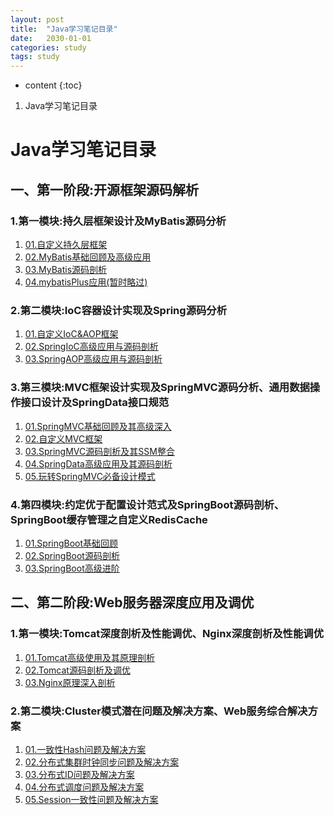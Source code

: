 ```yaml
---
layout: post
title:  "Java学习笔记目录"
date:   2030-01-01
categories: study
tags: study
---
```


* content
{:toc}

1. Java学习笔记目录





# Java学习笔记目录
## 一、第一阶段:开源框架源码解析
### 1.第一模块:持久层框架设计及MyBatis源码分析
1. [01.自定义持久层框架](https://ttk1907.github.io/2021/05/16/lagou-java-01-01-01/)  
2. [02.MyBatis基础回顾及高级应用](https://ttk1907.github.io/2021/05/20/lagou-java-01-01-02/)  
3. [03.MyBatis源码剖析](https://ttk1907.github.io/2021/05/25/lagou-java-01-01-03/)  
4. [04.mybatisPlus应用(暂时略过)](https://ttk1907.github.io/2021/06/05/lagou-java-01-01-04/)  

### 2.第二模块:IoC容器设计实现及Spring源码分析
1. [01.自定义IoC&AOP框架](https://ttk1907.github.io/2021/05/29/lagou-java-01-02-01/)  
2. [02.SpringIoC高级应用与源码剖析](https://ttk1907.github.io/2021/05/30/lagou-java-01-02-02/)  
3. [03.SpringAOP高级应用与源码剖析](https://ttk1907.github.io/2021/05/31/lagou-java-01-02-03/)   

### 3.第三模块:MVC框架设计实现及SpringMVC源码分析、通用数据操作接口设计及SpringData接口规范
1. [01.SpringMVC基础回顾及其高级深入](https://ttk1907.github.io/2021/06/02/lagou-java-01-03-01/)  
2. [02.自定义MVC框架](https://ttk1907.github.io/2021/06/03/lagou-java-01-03-02/)  
3. [03.SpringMVC源码剖析及其SSM整合](https://ttk1907.github.io/2021/06/04/lagou-java-01-03-03/)  
4. [04.SpringData高级应用及其源码剖析](https://ttk1907.github.io/2021/06/05/lagou-java-01-03-04/)  
5. [05.玩转SpringMVC必备设计模式](https://ttk1907.github.io/2021/06/05/lagou-java-01-03-05/)  

### 4.第四模块:约定优于配置设计范式及SpringBoot源码剖析、SpringBoot缓存管理之自定义RedisCache
1. [01.SpringBoot基础回顾](https://ttk1907.github.io/2021/06/15/lagou-java-01-04-01/)  
2. [02.SpringBoot源码剖析](https://ttk1907.github.io/2021/06/16/lagou-java-01-04-02/)  
3. [03.SpringBoot高级进阶](https://ttk1907.github.io/2021/06/17/lagou-java-01-04-03/)  

## 二、第二阶段:Web服务器深度应用及调优
### 1.第一模块:Tomcat深度剖析及性能调优、Nginx深度剖析及性能调优
1. [01.Tomcat高级使用及其原理剖析](https://ttk1907.github.io/2021/06/19/lagou-java-02-01-01/)  
2. [02.Tomcat源码剖析及调优](https://ttk1907.github.io/2021/06/20/lagou-java-02-01-02/)  
3. [03.Nginx原理深入剖析](https://ttk1907.github.io/2021/06/21/lagou-java-02-01-03/)  

### 2.第二模块:Cluster模式潜在问题及解决方案、Web服务综合解决方案
1. [01.一致性Hash问题及解决方案](https://ttk1907.github.io/2021/06/23/lagou-java-02-02-01/)  
2. [02.分布式集群时钟同步问题及解决方案](https://ttk1907.github.io/2021/06/24/lagou-java-02-02-02/)  
3. [03.分布式ID问题及解决方案](https://ttk1907.github.io/2021/06/25/lagou-java-02-02-03/)  
4. [04.分布式调度问题及解决方案](https://ttk1907.github.io/2021/06/26/lagou-java-02-02-04/)  
5. [05.Session一致性问题及解决方案](https://ttk1907.github.io/2021/06/27/lagou-java-02-02-05/)  






